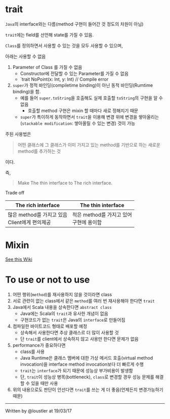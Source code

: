 # trait

`Java`의 interface와는 다름(method 구현이 들어간 것 정도의 차원이 아님)

`trait`에는 field를 선언해 state를 가질 수 있음.

`Class`를 정의하면서 사용할 수 있는 것을 모두 사용할 수 있으며,

아래는 사용할 수 없음

1. Parameter of Class 를 가질 수 없음
	- Constructor에 전달할 수 있는 Parameter를 가질 수 없음
	- `trait NoPoint(x: Int, y: Int) // Compile error
1. `super`가 정적 바인딩(compiletime binding)이 아닌 동적 바인딩(Rumtime binding)을 함.
	- 예를 들어 `super.toString`을 호출해도 실제 호출할 `toString`의 구현을 알 수 없음
		- 호출할 method 구현은 mixin 할 때마다 새로 정해지기 때문
	- `super`가 특이하게 동작하면서 `trait`을 이용해 변경 위에 변경을 쌓아올리는(`stackable modification`: 쌓아올릴 수 있는 변경) 것이 가능


주된 사용법은 

> 어떤 클래스에 그 클래스가 이미 가지고 있는 method를 기반으로 하는 새로운 method를 추가하는 것

이다. 

즉, 

> Make The thin interface to The rich interface.

Trade off 

The rich interface | The thin interface
------------------ | ----------------
많은 method를 가지고 있음<br>Client에게 편의제공 | 적은 method를 가지고 있어 <br> 구현에 용이함



# Mixin
 [See this Wiki](What's%20difference%20between%20inheritance%20by%20trait%20in%20scala%20and%20multiple%20inheritance%20in%20another%20language.md)


# To use or not to use

1. 어떤 행위(`method`)를 재사용하지 않을 것이라면 class
1. 서로 관련이 없는 class에서 같은 `method`를 여러 번 재사용해야 한다면 `trait`
1. Java에서 Scala 내용을 상속한다면 `abstract class`
	- Java에는 Scala의 `trait`과 유사한 개념이 없음
	- 구현코드가 없는 `trait`은 Java의 `interface`로 만들어짐
1. 컴파일한 바이트코드 형태로 배포할 예정
	- 상속해서 사용한다면 추상 클래스르 더 많이 사용할 것
	- 단 `trait`를 client에서 상속하지 않고 사용만 한다면 문제가 없음
1. performance가 중요하다면
	- class를 사용
	- Java Runtime은 클래스 멤버에 대한 가상 메서드 호출(virtual method invocation)을 interface method invocation보다 더 빠르게 수행
	- `trait`는 `interface`가 되기 때문에 성능상 부가비용이 발생함
	- 단, `trait`이 성능상 병목(bottleneck), `class`로 변경할 경우 성능 문제를 해결할 수 있을 때만 사용
1. 위의 내용으로도 판단이 안선다면 `trait`를 쓰는 게 더 좋음(언제든지 변경가능하기 때문)

----
Written by @loustler at 19/03/17